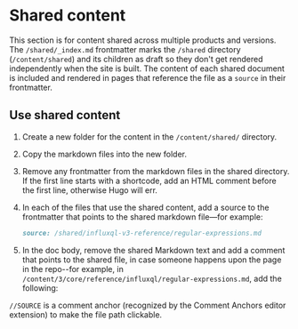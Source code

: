 # Shared content

This section is for content shared across multiple products and versions.
The `/shared/_index.md` frontmatter marks the `/shared` directory (`/content/shared`) and its
children as draft so they don't get rendered independently when the site is built.
The content of each shared document is included and rendered in pages that reference the
file as a `source` in their frontmatter.

## Use shared content

1. Create a new folder for the content in the `/content/shared/` directory.
2. Copy the markdown files into the new folder.
3. Remove any frontmatter from the markdown files in the shared directory. If the first line starts with a shortcode, add an HTML comment before the first line, otherwise Hugo will err.
4. In each of the files that use the shared content, add a source to the frontmatter that points to the shared markdown file—for example:

   ```markdown
   source: /shared/influxql-v3-reference/regular-expressions.md
   ```

5. In the doc body, remove the shared Markdown text and add a comment that points to the shared file, in case someone happens upon the page in the repo--for example, in `/content/3/core/reference/influxql/regular-expressions.md`, add the following:

<!-- 
//SOURCE - /content/shared/influxql-v3-reference/regular-expressions.md
-->

`//SOURCE` is a comment anchor (recognized by the Comment Anchors editor extension)
to make the file path clickable.
